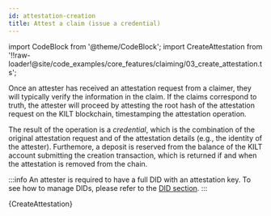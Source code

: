 ```yaml
---
id: attestation-creation
title: Attest a claim (issue a credential)
---
```

import CodeBlock from '@theme/CodeBlock';
import CreateAttestation from '!!raw-loader!@site/code_examples/core_features/claiming/03_create_attestation.ts';

Once an attester has received an attestation request from a claimer, they will typically verify the information in the claim.
If the claims correspond to truth, the attester will proceed by attesting the root hash of the attestation request on the KILT blockchain, timestamping the attestation operation.

The result of the operation is a *credential*, which is the combination of the original attestation request and of the attestation details (e.g., the identity of the attester).
Furthemore, a deposit is reserved from the balance of the KILT account submitting the creation transaction, which is returned if and when the attestation is removed from the chain.

:::info
An attester is required to have a full DID with an attestation key.
To see how to manage DIDs, please refer to the [DID section](../01_KILT%20DIDs/03_full_did_update.md).
:::

<CodeBlock className="language-js">
  {CreateAttestation}
</CodeBlock>